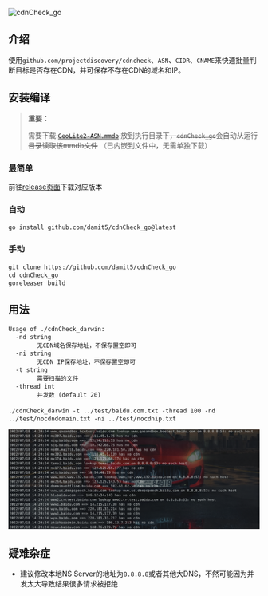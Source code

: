 ![cdnCheck_go](https://socialify.git.ci/damit5/cdnCheck_go/image?description=1&font=Inter&forks=1&issues=1&language=1&owner=1&pattern=Circuit%20Board&stargazers=1&theme=Light)

## 介绍

使用`github.com/projectdiscovery/cdncheck`、`ASN`、`CIDR`、`CNAME`来快速批量判断目标是否存在CDN，并可保存不存在CDN的域名和IP。

## 安装编译

> **重要：**
>
> ~~需要下载 [`GeoLite2-ASN.mmdb`](https://github.com/damit5/cdnCheck_go/raw/main/GeoLite2-ASN.mmdb) 放到执行目录下，`cdnCheck_go`会自动从运行目录读取该mmdb文件~~ （已内嵌到文件中，无需单独下载）

### 最简单

前往[release页面](https://github.com/damit5/cdnCheck_go/releases)下载对应版本

### 自动

```shell
go install github.com/damit5/cdnCheck_go@latest
```



### 手动

```shell
git clone https://github.com/damit5/cdnCheck_go
cd cdnCheck_go
goreleaser build
```

## 用法

```shell
Usage of ./cdnCheck_darwin:
  -nd string
    	无CDN域名保存地址，不保存置空即可
  -ni string
    	无CDN IP保存地址，不保存置空即可
  -t string
    	需要扫描的文件
  -thread int
    	并发数 (default 20)
    	
./cdnCheck_darwin -t ../test/baidu.com.txt -thread 100 -nd ../test/nocdndomain.txt -ni ../test/nocdnip.txt
```

![image-20220718142155174](README.assets/image-20220718142155174.png)

## 疑难杂症

* 建议修改本地NS Server的地址为`8.8.8.8`或者其他大DNS，不然可能因为并发太大导致结果很多请求被拒绝